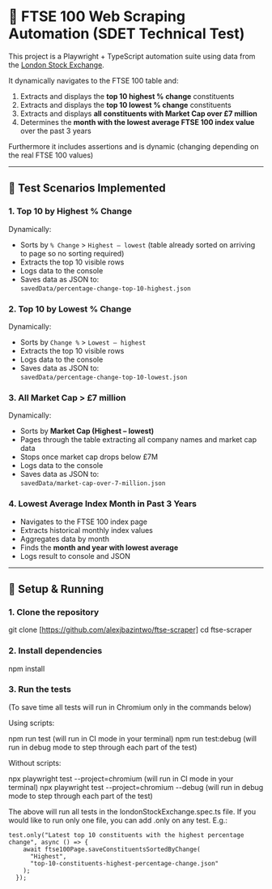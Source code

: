 # 🎯 FTSE 100 Web Scraping Automation (SDET Technical Test)

This project is a Playwright + TypeScript automation suite using data from the [London Stock Exchange](https://www.londonstockexchange.com/).

It dynamically navigates to the FTSE 100 table and:
1. Extracts and displays the **top 10 highest % change** constituents
2. Extracts and displays the **top 10 lowest % change** constituents
3. Extracts and displays **all constituents with Market Cap over £7 million**
4. Determines the **month with the lowest average FTSE 100 index value** over the past 3 years

Furthermore it includes assertions and is dynamic (changing depending on the real FTSE 100 values)

---

## 🧪 Test Scenarios Implemented

### 1. Top 10 by **Highest % Change**

Dynamically:
- Sorts by `% Change` > `Highest – lowest` (table already sorted on arriving to page so no sorting required)
- Extracts the top 10 visible rows
- Logs data to the console
- Saves data as JSON to:  
  `savedData/percentage-change-top-10-highest.json`

### 2. Top 10 by **Lowest % Change**

Dynamically:
- Sorts by `Change %` > `Lowest – highest`
- Extracts the top 10 visible rows
- Logs data to the console
- Saves data as JSON to:  
  `savedData/percentage-change-top-10-lowest.json`

### 3. All **Market Cap > £7 million**

Dynamically:
- Sorts by **Market Cap (Highest – lowest)**
- Pages through the table extracting all company names and market cap data
- Stops once market cap drops below £7M
- Logs data to the console
- Saves data as JSON to:  
  `savedData/market-cap-over-7-million.json`


### 4. **Lowest Average Index Month in Past 3 Years**

- Navigates to the FTSE 100 index page
- Extracts historical monthly index values
- Aggregates data by month
- Finds the **month and year with lowest average**
- Logs result to console and JSON

---

## 🔧 Setup & Running

### 1. Clone the repository

git clone [https://github.com/alexjbazintwo/ftse-scraper]
cd ftse-scraper



### 2. Install dependencies

npm install



### 3. Run the tests

(To save time all tests will run in Chromium only in the commands below)

Using scripts:

npm run test (will run in CI mode in your terminal)
npm run test:debug (will run in debug mode to step through each part of the test)

Without scripts:

npx playwright test --project=chromium (will run in CI mode in your terminal)
npx playwright test --project=chromium --debug (will run in debug mode to step through each part of the test)

The above will run all tests in the londonStockExchange.spec.ts file. If you would like to run only one file, you can add .only on any test. E.g.:

```
test.only("Latest top 10 constituents with the highest percentage change", async () => {
    await ftse100Page.saveConstituentsSortedByChange(
      "Highest",
      "top-10-constituents-highest-percentage-change.json"
    );
  });
```





